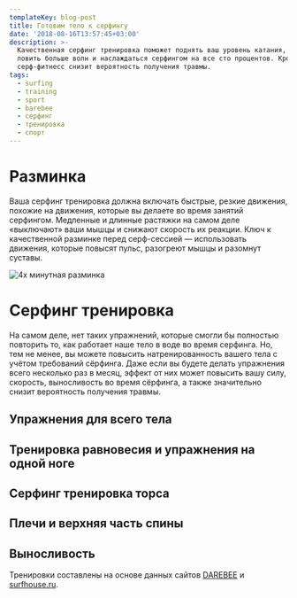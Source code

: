 ```yaml
---
templateKey: blog-post
title: Готовим тело к серфингу
date: '2018-08-16T13:57:45+03:00'
description: >-
  Качественная серфинг тренировка поможет поднять ваш уровень катания, поможет
  ловить больше волн и наслаждаться серфингом на все сто процентов. Кроме того,
  серф-фитнесс снизит вероятность получения травмы.
tags:
  - surfing
  - training
  - sport
  - barebee
  - серфинг
  - тренировка
  - спорт
---
```

# Разминка

Ваша серфинг тренировка должна включать быстрые, резкие движения, похожие на движения, которые вы делаете во время занятий серфингом. Медленные и длинные растяжки на самом деле «выключают» ваши мышцы и снижают скорость их реакции. Ключ к качественной разминке перед серф-сессией — использовать движения, которые повысят пульс, разогреют мышцы и разомнут суставы.

![4х минутная разминка](/img/4-minute-warmup-workout.jpg)

# Серфинг тренировка

На самом деле, нет таких упражнений, которые смогли бы полностью повторить то, как работает наше тело в воде во время серфинга. Но, тем не менее, вы можете повысить натренированность вашего тела c учётом требований сёрфинга. Даже если вы будете делать упражнения всего несколько раз в месяц, эффект от них может повысить вашу силу, скорость, выносливость во время сёрфинга, а также значительно снизит вероятность получения травмы.

## Упражнения для всего тела



## Тренировка равновесия и упражнения на одной ноге



## Серфинг тренировка торса



## Плечи и верхняя часть спины



## Выносливость



Тренировки составлены на основе данных сайтов [DAREBEE](https://darebee.com/workouts/) и [surfhouse.ru](https://wavehouse.ru/surf-training/).
